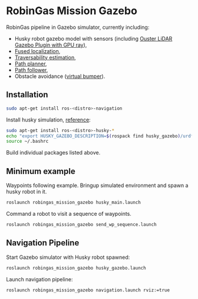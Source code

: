 # RobinGas Mission Gazebo

RobinGas pipeline in Gazebo simulator, currently including:

- Husky robot gazebo model with sensors (including [Ouster LiDAR Gazebo Plugin with GPU ray](https://engcang.github.io/Ouster-Gazebo-Plugin-boosting-up-with-GPU-ray)),
- [Fused localization](https://gitlab.fel.cvut.cz/cras/subt/common/cras_gps_odom),
- [Traversability estimation](https://github.com/ctu-vras/traversability_estimation),
- [Path planner](https://github.com/ctu-vras/gps-navigation/tree/master/gps_to_path),
- [Path follower](https://github.com/ctu-vras/naex/blob/master/launch/follower.launch),
- Obstacle avoidance ([virtual bumper](https://gitlab.fel.cvut.cz/cras/subt/common/augmented_robot_trackers)).

## Installation

```bash
sudo apt-get install ros-<distro>-navigation
```

Install husky simulation, [reference](http://wiki.ros.org/husky_navigation/Tutorials):
```bash
sudo apt-get install ros-<distro>-husky-*
echo "export HUSKY_GAZEBO_DESCRIPTION=$(rospack find husky_gazebo)/urdf/description.gazebo.xacro" >> ~/.bashrc
source ~/.bashrc
```

Build individual packages listed above.

## Minimum example

Waypoints following example.
Bringup simulated environment and spawn a husky robot in it.

```bash
roslaunch robingas_mission_gazebo husky_main.launch
```

Command a robot to visit a sequence of waypoints.
```bash
roslaunch robingas_mission_gazebo send_wp_sequence.launch
```

## Navigation Pipeline

Start Gazebo simulator with Husky robot spawned:

```bash
roslaunch robingas_mission_gazebo husky_gazebo.launch
```

Launch navigation pipeline:

```bash
roslaunch robingas_mission_gazebo navigation.launch rviz:=true
```